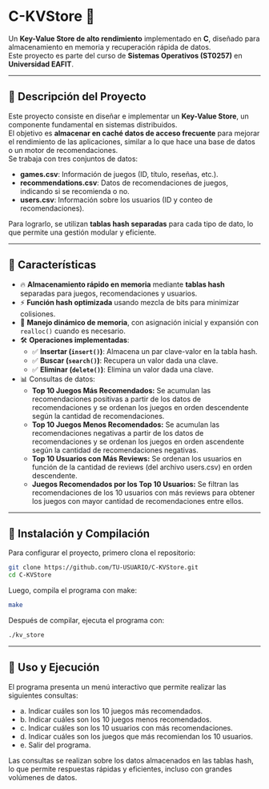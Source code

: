 # C-KVStore 🚀  

Un **Key-Value Store de alto rendimiento** implementado en **C**, diseñado para almacenamiento en memoria y recuperación rápida de datos.  
Este proyecto es parte del curso de **Sistemas Operativos (ST0257)** en **Universidad EAFIT**.

---

## **📌 Descripción del Proyecto**  
Este proyecto consiste en diseñar e implementar un **Key-Value Store**, un componente fundamental en sistemas distribuidos.  
El objetivo es **almacenar en caché datos de acceso frecuente** para mejorar el rendimiento de las aplicaciones, similar a lo que hace una base de datos o un motor de recomendaciones.  
Se trabaja con tres conjuntos de datos:  
- **games.csv**: Información de juegos (ID, título, reseñas, etc.).  
- **recommendations.csv**: Datos de recomendaciones de juegos, indicando si se recomienda o no.  
- **users.csv**: Información sobre los usuarios (ID y conteo de recomendaciones).

Para lograrlo, se utilizan **tablas hash separadas** para cada tipo de dato, lo que permite una gestión modular y eficiente.

---

## **📌 Características**  
- 🔥 **Almacenamiento rápido en memoria** mediante **tablas hash** separadas para juegos, recomendaciones y usuarios.  
- ⚡ **Función hash optimizada** usando mezcla de bits para minimizar colisiones.  
- 🚀 **Manejo dinámico de memoria**, con asignación inicial y expansión con `realloc()` cuando es necesario.  
- 🛠 **Operaciones implementadas**:  
  - ✅ **Insertar (`insert()`)**: Almacena un par clave-valor en la tabla hash.  
  - ✅ **Buscar (`search()`)**: Recupera un valor dada una clave.  
  - ✅ **Eliminar (`delete()`)**: Elimina un valor dada una clave.  
- 📊 Consultas de datos:
  - **Top 10 Juegos Más Recomendados:** Se acumulan las recomendaciones positivas a partir de los datos de recomendaciones y se ordenan los juegos en orden descendente según la cantidad de recomendaciones.
  - **Top 10 Juegos Menos Recomendados:** Se acumulan las recomendaciones negativas a partir de los datos de recomendaciones y se ordenan los juegos en orden ascendente según la cantidad de recomendaciones negativas.
  - **Top 10 Usuarios con Más Reviews:** Se ordenan los usuarios en función de la cantidad de reviews (del archivo users.csv) en orden descendente.
  - **Juegos Recomendados por los Top 10 Usuarios:** Se filtran las recomendaciones de los 10 usuarios con más reviews para obtener los juegos con mayor cantidad de recomendaciones entre ellos.

---

## **📌 Instalación y Compilación**  
Para configurar el proyecto, primero clona el repositorio:
```sh
git clone https://github.com/TU-USUARIO/C-KVStore.git
cd C-KVStore
```
Luego, compila el programa con make:
```sh
make
```
Después de compilar, ejecuta el programa con:
```sh
./kv_store
```

---

## **📌 Uso y Ejecución**
El programa presenta un menú interactivo que permite realizar las siguientes consultas:
- a. Indicar cuáles son los 10 juegos más recomendados.
- b. Indicar cuáles son los 10 juegos menos recomendados.
- c. Indicar cuáles son los 10 usuarios con más recomendaciones.
- d. Indicar cuáles son los juegos que más recomiendan los 10 usuarios.
- e. Salir del programa.

Las consultas se realizan sobre los datos almacenados en las tablas hash, lo que permite respuestas rápidas y eficientes, incluso con grandes volúmenes de datos.
